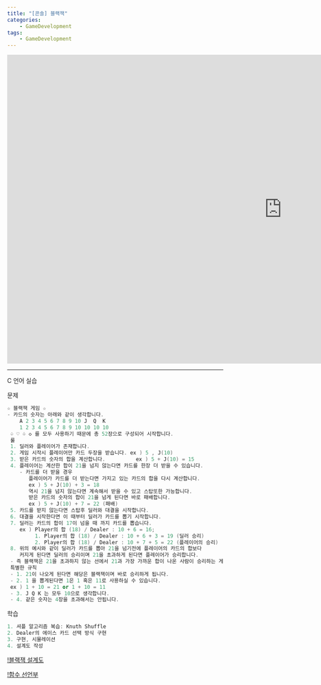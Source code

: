 ```yaml
---
title: "[콘솔] 블랙잭"
categories:
    - GameDevelopment
tags:
    - GameDevelopment
---
```


<iframe width="1280" height="720" src="https://www.youtube.com/embed/hNL57eEppGk" title="YouTube video player" frameborder="0" allow="accelerometer; autoplay; clipboard-write; encrypted-media; gyroscope; picture-in-picture" allowfullscreen></iframe>

---

C 언어 실습

문제

```cpp
☆ 블랙잭 게임 ☆
- 카드의 숫자는 아래와 같이 생각합니다.
    A 2 3 4 5 6 7 8 9 10 J  Q  K
    1 2 3 4 5 6 7 8 9 10 10 10 10
 ♤ ♡ ♧ ◇ 를 모두 사용하기 때문에 총 52장으로 구성되어 시작합니다.
 룰
 1. 딜러와 플레이어가 존재합니다.
 2. 게임 시작시 플레이어만 카드 두장을 받습니다. ex ) 5 , J(10)
 3. 받은 카드의 숫자의 합을 계산합니다.          ex ) 5 + J(10) = 15
 4. 플레이어는 계산한 합이 21을 넘지 않는다면 카드를 한장 더 받을 수 있습니다.
    - 카드를 더 받을 경우
       플레이어가 카드를 더 받는다면 가지고 있는 카드의 합을 다시 계산합니다.
       ex ) 5 + J(10) + 3 = 18
       역시 21을 넘지 않는다면 계속해서 받을 수 있고 스탑또한 가능합니다.
       받은 카드의 숫자의 합이 21을 넘게 된다면 바로 패배합니다.
       ex ) 5 + J(10) + 7 = 22 (패배)
 5. 카드를 받지 않는다면 스탑후 딜러와 대결을 시작합니다.
 6. 대결을 시작한다면 이 때부터 딜러가 카드를 뽑기 시작합니다.
 7. 딜러는 카드의 합이 17이 넘을 때 까지 카드를 뽑습니다.
    ex ) Player의 합 (18) / Dealer : 10 + 6 = 16;
         1. Player의 합 (18) / Dealer : 10 + 6 + 3 = 19 (딜러 승리)
         2. Player의 합 (18) / Dealer : 10 + 7 + 5 = 22 (플레이어의 승리)
 8. 위의 예시와 같이 딜러가 카드를 뽑아 21을 넘기전에 플레이어의 카드의 합보다
    커지게 된다면 딜러의 승리이며 21을 초과하게 된다면 플레이어가 승리합니다.
 - 즉 블랙잭은 21을 초과하지 않는 선에서 21과 가장 가까운 합이 나온 사람이 승리하는 게임입니다.
 특별한 규칙
 - 1. 21이 나오게 된다면 해당은 블랙잭이며 바로 승리하게 됩니다.
 - 2. 1 을 뽑게된다면 1은 1 혹은 11로 사용하실 수 있습니다.
 ex ) 1 + 10 = 21 or 1 + 10 = 11
 - 3. J Q K 는 모두 10으로 생각합니다.
 - 4. 같은 숫자는 4장을 초과해서는 안됩니다.
```


학습

```cpp
1. 셔플 알고리즘 복습: Knuth Shuffle
2. Dealer의 에이스 카드 선택 방식 구현
3. 구현, 시뮬레이션
4. 설계도 작성
```
[!블랙잭 설계도](\assets\블랙잭\0.png)

[!함수 선언부](\assets\블랙잭\1.png)
